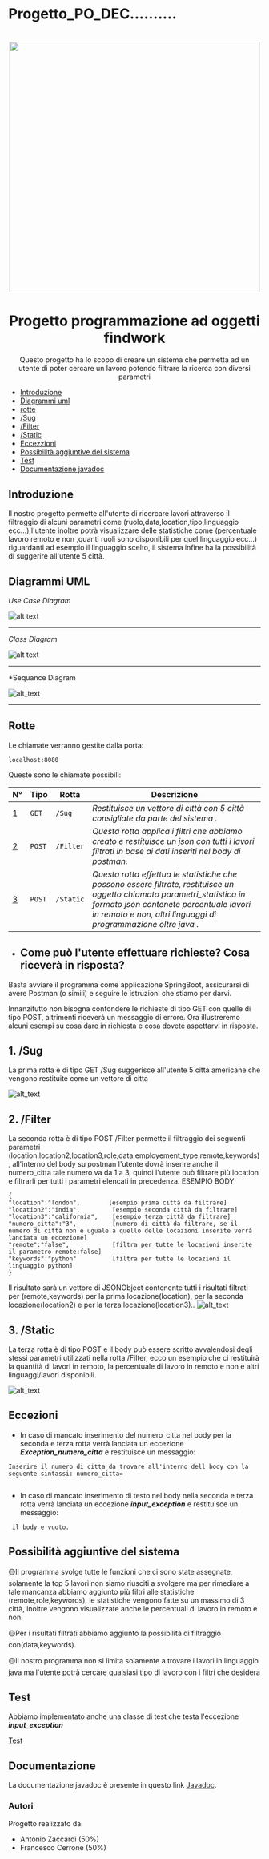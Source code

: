 # Progetto_PO_DEC..........
 <h1 align="center"><img src = "https://github.com/StomaticSP8/Progetto_PO_DEC/blob/prova_1/WhatsApp%20Image%202021-12-07%20at%2020.28.53.jpeg" width="500"></h1>

 <h1 align="center"> Progetto programmazione ad oggetti findwork </h1>

<p align="center">
Questo progetto ha lo scopo di creare un sistema che permetta ad un utente di poter cercare un lavoro potendo filtrare la ricerca con diversi parametri
</p>

* [Introduzione](#intro)
* [Diagrammi uml](#uml)
* [rotte](#rotte)
* [/Sug](#/Sug)
* [/Filter](#/Filter)
* [/Static](#/Static)
* [Eccezzioni](#Eccezioni)
* [Possibilità aggiuntive del sistema](#plus)
* [Test](#Test)
* [Documentazione javadoc](#documentazione)
<a name="intro"></a>
## Introduzione
Il nostro progetto permette all'utente di ricercare lavori attraverso il filtraggio di alcuni parametri come (ruolo,data,location,tipo,linguaggio ecc...),l'utente inoltre potrà visualizzare delle statistiche come (percentuale lavoro remoto e non ,quanti ruoli sono disponibili per quel linguaggio ecc...) riguardanti ad esempio il linguaggio scelto, il sistema infine ha la possibilità di suggerire all'utente 5 città.  

<a name="uml"></a>
## Diagrammi UML

*Use Case Diagram*

![alt text](https://github.com/StomaticSP8/Progetto_PO_DEC/blob/prova_1/use%20case%20diagram.png)

***

*Class Diagram*

![alt text](https://github.com/StomaticSP8/Progetto_PO_DEC/blob/prova_1/class%20diagram%20(2).png)

***


*Sequance Diagram 

![alt_text](https://github.com/StomaticSP8/Progetto_PO_DEC/blob/prova_1/work-project%20Sequence%20Diagram%20(2).jpg)

***


<a name="rotte"></a>
## Rotte
Le chiamate verranno gestite dalla porta:
```
localhost:8080
```
Queste sono le chiamate possibili:

N° | Tipo | Rotta | Descrizione
----- | ------------ | -------------------- | ----------------------
[1](#1) | ` GET ` | `/Sug` | *Restituisce un vettore di città con 5 città consigliate da parte del sistema .*
[2](#2) | ` POST ` | `/Filter` | *Questa rotta applica i filtri che abbiamo creato e restituisce un json con tutti i lavori filtrati in base ai dati inseriti nel body di postman.*
[3](#3) | ` POST ` | `/Static` | *Questa rotta effettua le statistiche che possono essere filtrate, restituisce un oggetto chiamato parametri_statistica in formato json contenete percentuale lavori in remoto e non, altri linguaggi di programmazione oltre java .*


* ## Come può l'utente effettuare richieste? Cosa riceverà in risposta? 

Basta avviare il programma come applicazione SpringBoot, assicurarsi di avere Postman (o simili) e seguire le istruzioni che stiamo per darvi.

Innanzitutto non bisogna confondere le richieste di tipo GET con quelle di tipo POST, altrimenti riceverà un messaggio di errore.
Ora illustreremo alcuni esempi su cosa dare in richiesta e cosa dovete aspettarvi in risposta.

<a name="/Sug"></a>
## 1.   /Sug

La prima rotta è di tipo GET /Sug suggerisce all'utente 5 città americane che vengono restituite come un vettore di citta 

![alt_text](https://github.com/StomaticSP8/Progetto_PO_DEC/blob/prova_1/esempio%20suggerite.png)

<a name=/Filter></a>
## 2.   /Filter

La seconda rotta è di tipo POST /Filter permette il filtraggio dei seguenti parametri (location,location2,location3,role,data,employement_type,remote,keywords), all'interno del body su postman l'utente dovrà inserire anche il numero_citta tale numero va da 1 a 3, quindi l'utente può filtrare più location e filtrarli per tutti i parametri elencati in precedenza.
ESEMPIO BODY
```
{
"location":"london",        [esempio prima città da filtrare]
"location2":"india",         [esempio seconda città da filtrare]
"location3":"california",    [esempio terza città da filtrare]
"numero_citta":"3",          [numero di città da filtrare, se il numero di città non è uguale a quello delle locazioni inserite verrà lanciata un eccezione] 
"remote":"false",            [filtra per tutte le locazioni inserite il parametro remote:false]
"keywords":"python"          [filtra per tutte le locazioni il linguaggio python] 
}
```
Il risultato sarà un vettore di JSONObject contenente tutti i risultati filtrati per (remote,keywords) per la prima locazione(location), per la seconda locazione(location2) e per la terza locazione(location3)..
![alt_text](https://github.com/StomaticSP8/Progetto_PO_DEC/blob/prova_1/esempio%20filter.png)



<a name=/Static></a>
## 3.    /Static

La terza rotta è di tipo POST e il body può essere scritto avvalendosi degli stessi parametri utilizzati nella rotta /Filter, ecco un esempio che ci restituirà la quantità di lavori in remoto, la percentuale di lavoro in remoto e non e altri linguaggi/lavori disponibili.

![alt_text](https://github.com/StomaticSP8/Progetto_PO_DEC/blob/prova_1/esempio%20static.png)

<a name=Eccezioni></a>
## Eccezioni 

   * In caso di mancato inserimento del numero_citta nel body per la seconda e terza rotta verrà lanciata un eccezione ***Exception_numero_citta*** e restituisce un messaggio:
   
```
Inserire il numero di citta da trovare all'interno dell body con la seguente sintassi: numero_citta=
     
```

  * In caso di mancato inserimento di testo nel body nella seconda e terza rotta verrà lanciata un eccezione ***input_exception*** e restituisce un messaggio:

   ```
    il body e vuoto.
   ```
<a name="plus"></a>
## Possibilità aggiuntive del sistema
🟡Il programma svolge tutte le funzioni che ci sono state assegnate, solamente la top 5 lavori non siamo riusciti a svolgere ma per rimediare a tale mancanza abbiamo aggiunto più filtri alle statistiche (remote,role,keywords), le statistiche vengono fatte su un massimo di 3 città, inoltre vengono visualizzate anche le percentuali di lavoro in remoto e non.

🟡Per i risultati filtrati abbiamo aggiunto la possibilità di filtraggio con(data,keywords).

🟡Il nostro programma non si limita solamente a trovare i lavori in linguaggio java ma l'utente potrà cercare qualsiasi tipo di lavoro con i filtri che desidera 

<a name="Test"></a>
## Test

Abbiamo implementato anche una classe di test che testa l'eccezione ***input_exception***


[Test](https://github.com/StomaticSP8/Progetto_PO_DEC/blob/prova_1/PPO_Dicembre/src/test/java/com/example/PPO_Dicembre/testclass.java)



<a name="documentazione"></a>
## Documentazione
La documentazione javadoc è presente in questo link [Javadoc](https://github.com/StomaticSP8/Progetto_PO_DEC/tree/prova_1/PPO_Dicembre/doc).


<a name="autor"></a>
### Autori
Progetto realizzato da:
- Antonio Zaccardi (50%)
- Francesco Cerrone (50%)
